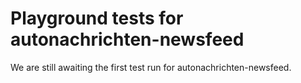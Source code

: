 # Playground tests for autonachrichten-newsfeed
We are still awaiting the first test run for autonachrichten-newsfeed.
